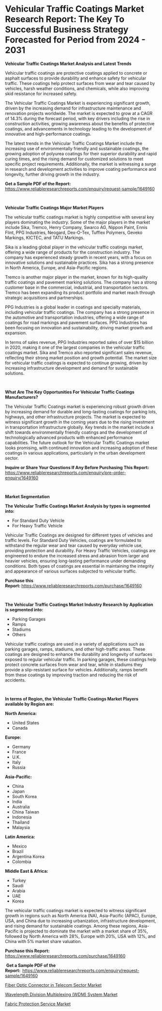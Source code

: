 <p><h1>Vehicular Traffic Coatings Market Research Report: The Key To Successful Business Strategy Forecasted for Period from 2024 - 2031</h1></p><p><strong>Vehicular Traffic Coatings Market Analysis and Latest Trends</strong></p>
<p><p>Vehicular traffic coatings are protective coatings applied to concrete or asphalt surfaces to provide durability and enhance safety for vehicular traffic. These coatings help protect surfaces from wear and tear caused by vehicles, harsh weather conditions, and chemicals, while also improving skid resistance for increased safety.</p><p>The Vehicular Traffic Coatings Market is experiencing significant growth, driven by the increasing demand for infrastructure maintenance and renovation projects worldwide. The market is expected to grow at a CAGR of 14.3% during the forecast period, with key drivers including the rise in construction activities, growing awareness about the benefits of protective coatings, and advancements in technology leading to the development of innovative and high-performance coatings.</p><p>The latest trends in the Vehicular Traffic Coatings Market include the increasing use of environmentally friendly and sustainable coatings, the growing adoption of polyurea coatings for their superior durability and rapid curing times, and the rising demand for customized solutions to meet specific project requirements. Additionally, the market is witnessing a surge in research and development activities to improve coating performance and longevity, further driving growth in the industry.</p></p>
<p><strong>Get a Sample PDF of the Report:&nbsp;</strong> <a href="https://www.reliableresearchreports.com/enquiry/request-sample/1649160">https://www.reliableresearchreports.com/enquiry/request-sample/1649160</a></p>
<p>&nbsp;</p>
<p><strong>Vehicular Traffic Coatings Major Market Players</strong></p>
<p><p>The vehicular traffic coatings market is highly competitive with several key players dominating the industry. Some of the major players in the market include Sika, Tremco, Henry Company, Swarco AG, Nippon Paint, Ennis Flint, PPG Industries, Neogard, Dex-O-Tex, Tufflex Polymers, Geveko Markings, KICTEC, and TATU Markings. </p><p>Sika is a leading global player in the vehicular traffic coatings market, offering a wide range of products for the construction industry. The company has experienced steady growth in recent years, with a focus on innovative solutions and sustainable practices. Sika has a strong presence in North America, Europe, and Asia-Pacific regions.</p><p>Tremco is another major player in the market, known for its high-quality traffic coatings and pavement marking solutions. The company has a strong customer base in the commercial, industrial, and transportation sectors. Tremco has been expanding its product portfolio and market reach through strategic acquisitions and partnerships.</p><p>PPG Industries is a global leader in coatings and specialty materials, including vehicular traffic coatings. The company has a strong presence in the automotive and transportation industries, offering a wide range of coatings for road markings and pavement surfaces. PPG Industries has been focusing on innovation and sustainability, driving market growth and expansion.</p><p>In terms of sales revenue, PPG Industries reported sales of over $15 billion in 2020, making it one of the largest companies in the vehicular traffic coatings market. Sika and Tremco also reported significant sales revenue, reflecting their strong market position and growth potential. The market size for vehicular traffic coatings is expected to continue growing, driven by increasing infrastructure development and demand for sustainable solutions.</p></p>
<p>&nbsp;</p>
<p><strong>What Are The Key Opportunities For Vehicular Traffic Coatings Manufacturers?</strong></p>
<p><p>The Vehicular Traffic Coatings market is experiencing robust growth driven by increasing demand for durable and long-lasting coatings for parking lots, highways, and other infrastructure projects. The market is expected to witness significant growth in the coming years due to the rising investment in transportation infrastructure globally. Key trends in the market include a shift towards environmentally friendly coatings and the development of technologically advanced products with enhanced performance capabilities. The future outlook for the Vehicular Traffic Coatings market looks promising, with continued innovation and increasing adoption of these coatings in various applications, particularly in the urban development sector.</p></p>
<p><strong>Inquire or Share Your Questions If Any Before Purchasing This Report:</strong> <a href="https://www.reliableresearchreports.com/enquiry/pre-order-enquiry/1649160">https://www.reliableresearchreports.com/enquiry/pre-order-enquiry/1649160</a></p>
<p>&nbsp;</p>
<p><strong>Market Segmentation</strong></p>
<p><strong>The Vehicular Traffic Coatings Market Analysis by types is segmented into:</strong></p>
<p><ul><li>For Standard Duty Vehicle</li><li>For Heavy Traffic Vehicle</li></ul></p>
<p><p>Vehicular Traffic Coatings are designed for different types of vehicles and traffic levels. For Standard Duty Vehicles, coatings are formulated to withstand the regular wear and tear caused by everyday vehicle use, providing protection and durability. For Heavy Traffic Vehicles, coatings are engineered to endure the increased stress and abrasion from larger and heavier vehicles, ensuring long-lasting performance under demanding conditions. Both types of coatings are essential in maintaining the integrity and appearance of various surfaces subjected to vehicular traffic.</p></p>
<p><strong>Purchase this Report:&nbsp;</strong><a href="https://www.reliableresearchreports.com/purchase/1649160">https://www.reliableresearchreports.com/purchase/1649160</a></p>
<p>&nbsp;</p>
<p><strong>The Vehicular Traffic Coatings Market Industry Research by Application is segmented into:</strong></p>
<p><ul><li>Parking Garages</li><li>Ramps</li><li>Stadiums</li><li>Others</li></ul></p>
<p><p>Vehicular traffic coatings are used in a variety of applications such as parking garages, ramps, stadiums, and other high-traffic areas. These coatings are designed to enhance the durability and longevity of surfaces exposed to regular vehicular traffic. In parking garages, these coatings help protect concrete surfaces from wear and tear, while in stadiums they provide a slip-resistant surface for vehicles. Additionally, ramps benefit from these coatings by improving traction and reducing the risk of accidents.</p></p>
<p>&nbsp;</p>
<p><strong>In terms of Region, the Vehicular Traffic Coatings Market Players available by Region are:</strong></p>
<p>
    <p> <strong> North America: </strong>
        <ul>
            <li>United States</li>
            <li>Canada</li>
        </ul>
        </p> 
    <p> <strong> Europe: </strong>
        <ul>
            <li>Germany</li>
            <li>France</li>
            <li>U.K.</li>
            <li>Italy</li>
            <li>Russia</li>
        </ul>
        </p> 
    <p> <strong> Asia-Pacific: </strong>
        <ul>
            <li>China</li>
            <li>Japan</li>
            <li>South Korea</li>
            <li>India</li>
            <li>Australia</li>
            <li>China Taiwan</li>
            <li>Indonesia</li>
            <li>Thailand</li>
            <li>Malaysia</li>
        </ul>
        </p> 
    <p> <strong> Latin America: </strong>
        <ul>
            <li>Mexico</li>
            <li>Brazil</li>
            <li>Argentina Korea</li>
            <li>Colombia</li>
        </ul>
        </p> 
    <p> <strong> Middle East & Africa: </strong>
        <ul>
            <li>Turkey</li>
            <li>Saudi</li>
            <li>Arabia</li>
            <li>UAE</li>
            <li>Korea</li>
        </ul>
    </p>
    </p>
<p><p>The vehicular traffic coatings market is expected to witness significant growth in regions such as North America (NA), Asia-Pacific (APAC), Europe, USA, and China due to increasing urbanization, infrastructure development, and rising demand for sustainable coatings. Among these regions, Asia-Pacific is projected to dominate the market with a market share of 35%, followed by North America with 28%, Europe with 20%, USA with 12%, and China with 5% market share valuation.</p></p>
<p><strong>Purchase this Report: </strong><a href="https://www.reliableresearchreports.com/purchase/1649160">https://www.reliableresearchreports.com/purchase/1649160</a></p>
<p>&nbsp;<strong>Get a Sample PDF of the Report:&nbsp;&nbsp;</strong><a href="https://www.reliableresearchreports.com/enquiry/request-sample/1649160">https://www.reliableresearchreports.com/enquiry/request-sample/1649160</a></p>
<p><strong></strong></p>
<p><p><a href="https://view.publitas.com/reportprime-1/fiber-optic-connector-in-telecom-sector-market-size-and-examines-its-market-scope-with-a-primary-focus-on-growth-opportunities-and-forecasted-trends-spanning-from-2023-to-2030/">Fiber Optic Connector in Telecom Sector Market</a></p><p><a href="https://view.publitas.com/reportprime-1/wavelength-division-multiplexing-wdm-system-market-size-furnishes-valuable-information-encompassing-market-share-market-trends-and-projections-spanning-from-2023-to-2030/">Wavelength Division Multiplexing (WDM) System Market</a></p><p><a href="https://view.publitas.com/reportprime-1/fabric-protection-service-market-research-report-forecasted-for-period-from-2023-2030-by-market-type-market-application-and-region/">Fabric Protection Service Market</a></p></p>